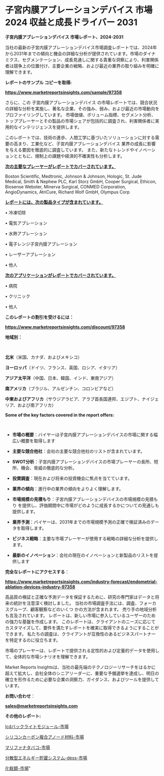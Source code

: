 # 子宮内膜アブレーションデバイス 市場 2024 収益と成長ドライバー 2031

<strong>子宮内膜アブレーションデバイス 市場レポート、2024-2031</strong>

当社の最新の子宮内膜アブレーションデバイス市場調査レポートでは、2024年から2031年までの傾向と機会の詳細な分析が提供されています。市場のダイナミクス、セグメンテーション、成長見通しに関する貴重な洞察により、利害関係者は競争上の位置付け、主要企業の戦略、および最近の業界の取り組みを明確に理解できます。



<strong>レポートのサンプル コピーを取得:</strong> <a href=https://www.marketreportsinsights.com/sample/97358>

<strong><u>https://www.marketreportsinsights.com/sample/97358</u></strong></a>

さらに、この 子宮内膜アブレーションデバイス の市場レポートでは、競合状況の詳細な分析を実施し、著名な企業、その強み、弱み、および最近の市場動向をプロファイリングしています。 市場価値、ボリューム指標、セグメント分析、トッププレーヤーとその製品の市場シェアが包括的に調査され、利害関係者に実用的なインテリジェンスを提供します。

このレポートでは、技術の進歩、人間工学に基づいたソリューションに対する需要の高まり、工業化など、子宮内膜アブレーションデバイス 業界の成長に影響を与える要因を徹底的に調査しています。 また、新たなトレンドやイノベーションとともに、規制上の課題や経済的不確実性も分析します。



<strong><u>次の主要なプレーヤーがレポートでカバーされています。</u></strong>

Boston Scientific, Medtronic, Johnson & Johnson, Hologic, St. Jude Medical, Smith & Nephew PLC, Karl Storz GmbH, Cooper Surgical, Ethicon, Biosense Webster, Minerva Surgical, CONMED Corporation, AngioDynamics, AtriCure, Richard Wolf GmbH, Olympus Corp



<strong><u><b>レポートには、次の製品タイプが含まれています。</b></u></strong>

• 冷凍切除

• 電気アブレーション

• 水熱アブレーション

• 電子レンジ子宮内膜アブレーション

• レーザーアブレーション

• 他人



<strong><u><b>次のアプリケーションがレポートでカバーされています。</b></u></strong>

• 病院

• クリニック

• 他人



<strong><b>このレポートの割引を受けるには：</b></strong>

<a href=https://www.marketreportsinsights.com/discount/97358>

<strong><u>https://www.marketreportsinsights.com/discount/97358</u></strong></a>



<strong>地域別：</strong>

<strong> </strong>



<strong>北米</strong>（米国、カナダ、およびメキシコ）



<strong>ヨーロッパ</strong>（ドイツ、フランス、英国、ロシア、イタリア）



<strong>アジア太平洋</strong>（中国、日本、韓国、インド、東南アジア）



<strong>南アメリカ</strong>（ブラジル、アルゼンチン、コロンビアなど）



<strong>中東およびアフリカ</strong>（サウジアラビア、アラブ首長国連邦、エジプト、ナイジェリア、および南アフリカ）



<strong>Some of the key factors covered in the report offers:</strong>

<strong> </strong>
<ul>
  <li>

<strong>市場の概要</strong>：バイヤーは子宮内膜アブレーションデバイスの市場に関する幅広い概要を取得します</li>
  <li>

<strong>主要な競合他社</strong>：会社の主要な競合他社のリストが含まれています。</li>
  <li>

<strong>SWOT分析</strong>：子宮内膜アブレーションデバイスの市場プレーヤーの長所、短所、機会、脅威の徹底的な分析。</li>
  <li>

<strong>投資調査</strong>：現在および将来の投資機会に焦点を当てています。</li>
  <li>

<strong>業界の傾向</strong>：進行中の業界の傾向をよりよく理解します。</li>
  <li>

<strong>市場規模の見積もり</strong>：子宮内膜アブレーションデバイスの市場規模の見積もり を提供し、評価期間中に市場がどのように成長するかについての見通しも提供します。</li>
  <li>

<strong>業界予測</strong>：バイヤーは、2031年までの市場規模予測の正確で検証済みのデータを取得します。</li>
  <li>

<strong>ビジネス戦略</strong>：主要な市場プレーヤーが使用する戦略の詳細な分析を提供します。</li>
  <li>

<strong>最新のイノベーション</strong>：会社の現在のイノベーションと新製品のリストを提供します</li>
</ul>


<strong>完全なレポートにアクセスする</strong>：

<a href=https://www.marketreportsinsights.com/industry-forecast/endometrial-ablation-devices-industry-97358>

<strong><u>https://www.marketreportsinsights.com/industry-forecast/endometrial-ablation-devices-industry-97358</u></strong></a>

高品質の検証と正確な予測データを保証するために、研究の専門家はデータと将来の統計を注意深く検討しました。 当社の市場調査手法には、調査、フォーカスグループ、顧客観察などのいくつ かの方法が含まれます。 売り手の地域分析も言及されています。 レポートは、新しい市場に参入しているユーザーのための強力な基盤を作成します。 このレポートは、クライアントのニーズに応じてカスタマイズして、要件を満たすレポートを確実に取得できるようにすることができます。 私たちの調査は、クライアントが互換性のあるビジネスパートナーを特定するのに役立ちます。

市場のプレーヤーは、レポートで提供される定性的および定量的データを使用して、全体的な市場シナリオを理解できます。

Market Reports Insightsは、当社の最先端のテクノロジーリサーチをはるかに超えて拡大し、会社全体のシニアリーダーに、重要な予備選挙を達成し、明日の確立を形作るために必要な企業の洞察力、ガイダンス、およびツールを提供しています。



<strong><b>お問い合わせ</b></strong>：

<a href=mailto:sales@marketreportsinsights.com>

<strong><u>sales@marketreportsinsights.com</u></strong></a>



<strong>その他のレポート:</strong>

<a href=https://www.linkedin.com/pulse/lcdバックライトモジュール-市場-2023-swot-分析と最新イノベーション-7gmhf/>lcdバックライトモジュール-市場</a>

<a href=https://www.linkedin.com/pulse/シリコンカーボン複合アノード材料-市場-2023-新興市場-将来の動向と市場需要-2030-pr-news-hub-f0jpf/>シリコンカーボン複合アノード材料-市場</a>

<a href=https://www.linkedin.com/pulse/マリファナタバコ-市場-2023-競争分析と事業成長-2030-analytics-avenue-360-analysis-56iaf/>マリファナタバコ-市場</a>

<a href=https://www.linkedin.com/pulse/分散型エネルギー貯蔵システム-dess-市場-2023-最新の-cagr-x10xf/>分散型エネルギー貯蔵システム-dess-市場</a>

<a href=https://www.linkedin.com/pulse/化粧鏡-市場-2030-年までの需要に焦点を当てた-2023-年調査レポート-clgxf/>化粧鏡-市場</a>"

